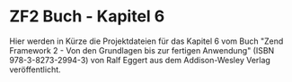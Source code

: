 ZF2 Buch - Kapitel 6
=====================

Hier werden in Kürze die Projektdateien für das Kapitel 6 vom Buch
"Zend Framework 2 - Von den Grundlagen bis zur fertigen Anwendung"
(ISBN 978-3-8273-2994-3) von Ralf Eggert aus dem Addison-Wesley 
Verlag veröffentlicht. 
